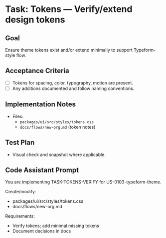 # Task: Tokens — Verify/extend design tokens

## Goal
Ensure theme tokens exist and/or extend minimally to support Typeform-style flow.

## Acceptance Criteria
- [ ] Tokens for spacing, color, typography, motion are present.
- [ ] Any additions documented and follow naming conventions.

## Implementation Notes
- Files:
  - `packages/ui/src/styles/tokens.css`
  - `docs/flows/new-org.md` (token notes)

## Test Plan
- Visual check and snapshot where applicable.

## Code Assistant Prompt
You are implementing TASK-TOKENS-VERIFY for US-0103-typeform-theme.

Create/modify:
- packages/ui/src/styles/tokens.css
- docs/flows/new-org.md

Requirements:
- Verify tokens; add minimal missing tokens
- Document decisions in docs
